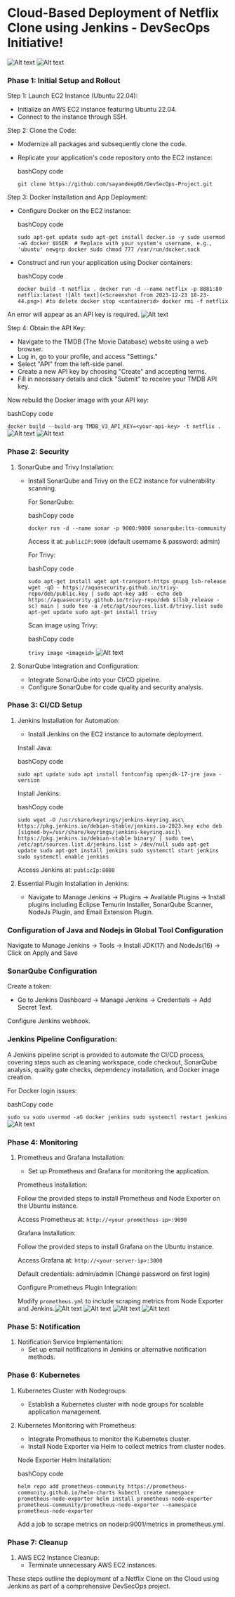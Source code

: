 Cloud-Based Deployment of Netflix Clone using Jenkins - DevSecOps Initiative!
=============================================================================
![Alt text](<Screenshot from 2023-12-23 18-42-52.png>)
![Alt text](<Screenshot from 2023-12-23 18-47-23.png>)
### Phase 1: Initial Setup and Rollout

Step 1: Launch EC2 Instance (Ubuntu 22.04):

-   Initialize an AWS EC2 instance featuring Ubuntu 22.04.
-   Connect to the instance through SSH.

Step 2: Clone the Code:

-   Modernize all packages and subsequently clone the code.

-   Replicate your application's code repository onto the EC2 instance:

    bashCopy code

    `git clone https://github.com/sayandeep06/DevSecOps-Project.git`

Step 3: Docker Installation and App Deployment:

-   Configure Docker on the EC2 instance:

    bashCopy code

    `sudo apt-get update
    sudo apt-get install docker.io -y
    sudo usermod -aG docker $USER  # Replace with your system's username, e.g., 'ubuntu'
    newgrp docker
    sudo chmod 777 /var/run/docker.sock`

-   Construct and run your application using Docker containers:

    bashCopy code

    `docker build -t netflix .
    docker run -d --name netflix -p 8081:80 netflix:latest
![Alt text](<Screenshot from 2023-12-23 18-23-44.png>)
    #to delete
    docker stop <containerid>
    docker rmi -f netflix`

An error will appear as an API key is required.
![Alt text](<Screenshot from 2023-12-23 18-49-35.png>)

Step 4: Obtain the API Key:

-   Navigate to the TMDB (The Movie Database) website using a web browser.
-   Log in, go to your profile, and access "Settings."
-   Select "API" from the left-side panel.
-   Create a new API key by choosing "Create" and accepting terms.
-   Fill in necessary details and click "Submit" to receive your TMDB API key.

Now rebuild the Docker image with your API key:

bashCopy code

`docker build --build-arg TMDB_V3_API_KEY=<your-api-key> -t netflix .`
![Alt text](<Screenshot from 2023-12-23 18-40-46.png>)
![Alt text](<Screenshot from 2023-12-23 18-42-52-1.png>)

### Phase 2: Security

1.  SonarQube and Trivy Installation:

    -   Install SonarQube and Trivy on the EC2 instance for vulnerability scanning.

        For SonarQube:

        bashCopy code

        `docker run -d --name sonar -p 9000:9000 sonarqube:lts-community`

        Access it at: `publicIP:9000` (default username & password: admin)

        For Trivy:

        bashCopy code

        `sudo apt-get install wget apt-transport-https gnupg lsb-release
        wget -qO - https://aquasecurity.github.io/trivy-repo/deb/public.key | sudo apt-key add -
        echo deb https://aquasecurity.github.io/trivy-repo/deb $(lsb_release -sc) main | sudo tee -a /etc/apt/sources.list.d/trivy.list
        sudo apt-get update
        sudo apt-get install trivy`

        Scan image using Trivy:

        bashCopy code

        `trivy image <imageid>`
        ![Alt text](<Screenshot from 2023-12-23 19-05-07.png>)

2.  SonarQube Integration and Configuration:

    -   Integrate SonarQube into your CI/CD pipeline.
    -   Configure SonarQube for code quality and security analysis.

### Phase 3: CI/CD Setup

1.  Jenkins Installation for Automation:

    -   Install Jenkins on the EC2 instance to automate deployment.

    Install Java:

    bashCopy code

    `sudo apt update
    sudo apt install fontconfig openjdk-17-jre
    java -version`

    Install Jenkins:

    bashCopy code

    `sudo wget -O /usr/share/keyrings/jenkins-keyring.asc\
    https://pkg.jenkins.io/debian-stable/jenkins.io-2023.key
    echo deb [signed-by=/usr/share/keyrings/jenkins-keyring.asc]\
    https://pkg.jenkins.io/debian-stable binary/ | sudo tee\
    /etc/apt/sources.list.d/jenkins.list > /dev/null
    sudo apt-get update
    sudo apt-get install jenkins
    sudo systemctl start jenkins
    sudo systemctl enable jenkins`

    Access Jenkins at: `publicIp:8080`

2.  Essential Plugin Installation in Jenkins:

    -   Navigate to Manage Jenkins → Plugins → Available Plugins → Install plugins including Eclipse Temurin Installer, SonarQube Scanner, NodeJs Plugin, and Email Extension Plugin.

### Configuration of Java and Nodejs in Global Tool Configuration

Navigate to Manage Jenkins → Tools → Install JDK(17) and NodeJs(16) → Click on Apply and Save

### SonarQube Configuration

Create a token:

-   Go to Jenkins Dashboard → Manage Jenkins → Credentials → Add Secret Text.

Configure Jenkins webhook.

### Jenkins Pipeline Configuration:

A Jenkins pipeline script is provided to automate the CI/CD process, covering steps such as cleaning workspace, code checkout, SonarQube analysis, quality gate checks, dependency installation, and Docker image creation.

For Docker login issues:

bashCopy code

`sudo su
sudo usermod -aG docker jenkins
sudo systemctl restart jenkins`
![Alt text](<Screenshot from 2023-12-23 21-20-41.png>)
### Phase 4: Monitoring

1.  Prometheus and Grafana Installation:

    -   Set up Prometheus and Grafana for monitoring the application.

    Prometheus Installation:

    Follow the provided steps to install Prometheus and Node Exporter on the Ubuntu instance.

    Access Prometheus at: `http://<your-prometheus-ip>:9090`

    Grafana Installation:

    Follow the provided steps to install Grafana on the Ubuntu instance.

    Access Grafana at: `http://<your-server-ip>:3000`

    Default credentials: admin/admin (Change password on first login)

    Configure Prometheus Plugin Integration:

    Modify `prometheus.yml` to include scraping metrics from Node Exporter and Jenkins.![Alt text](<Screenshot from 2023-12-23 22-30-27.png>)
    ![Alt text](<Screenshot from 2023-12-23 22-30-36.png>)
    ![Alt text](<Screenshot from 2023-12-23 22-38-50.png>)
    ![Alt text](<Screenshot from 2023-12-23 22-41-32.png>)

### Phase 5: Notification

1.  Notification Service Implementation:
    -   Set up email notifications in Jenkins or alternative notification methods.

### Phase 6: Kubernetes

1.  Kubernetes Cluster with Nodegroups:

    -   Establish a Kubernetes cluster with node groups for scalable application management.
2.  Kubernetes Monitoring with Prometheus:

    -   Integrate Prometheus to monitor the Kubernetes cluster.
    -   Install Node Exporter via Helm to collect metrics from cluster nodes.

    Node Exporter Helm Installation:

    bashCopy code

    `helm repo add prometheus-community https://prometheus-community.github.io/helm-charts
    kubectl create namespace prometheus-node-exporter
    helm install prometheus-node-exporter prometheus-community/prometheus-node-exporter --namespace prometheus-node-exporter`

    Add a job to scrape metrics on nodeip:9001/metrics in prometheus.yml.

### Phase 7: Cleanup

1.  AWS EC2 Instance Cleanup:
    -   Terminate unnecessary AWS EC2 instances.

These steps outline the deployment of a Netflix Clone on the Cloud using Jenkins as part of a comprehensive DevSecOps project.